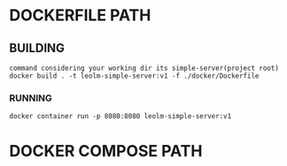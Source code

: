 # DOCKERFILE PATH

## BUILDING
```
command considering your working dir its simple-server(project root)
docker build . -t leolm-simple-server:v1 -f ./docker/Dockerfile
```
### RUNNING 
```
docker container run -p 8080:8080 leolm-simple-server:v1
```

# DOCKER COMPOSE PATH

